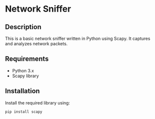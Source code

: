 # Network Sniffer

## Description
This is a basic network sniffer written in Python using Scapy. It captures and analyzes network packets.

## Requirements
- Python 3.x
- Scapy library

## Installation
Install the required library using:
```sh
pip install scapy
